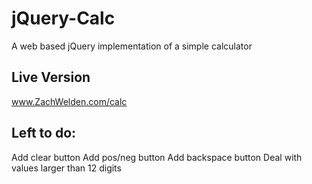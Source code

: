 # jQuery-Calc
A web based jQuery implementation of a simple calculator

## Live Version
www.ZachWelden.com/calc

## Left to do:
Add clear button
Add pos/neg button
Add backspace button
Deal with values larger than 12 digits

